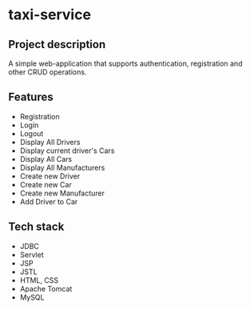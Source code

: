 # taxi-service
## Project description
A simple web-application that supports authentication, registration and other CRUD operations.
## Features
* Registration
* Login
* Logout
* Display All Drivers
* Display current driver's Cars
* Display All Cars
* Display All Manufacturers
* Create new Driver
* Create new Car
* Create new Manufacturer
* Add Driver to Car
## Tech stack
* JDBC
* Servlet
* JSP
* JSTL
* HTML, CSS
* Apache Tomcat
* MySQL

